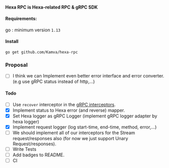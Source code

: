 #### Hexa RPC is Hexa-related RPC & gRPC SDK

#### Requirements:
go : minimum version `1.13`

#### Install
```
go get github.com/Kamva/hexa-rpc
```

### Proposal
- [ ] I think we can Implement even better error interface and error converter.(e.g use gRPC status instead of http,...)

#### Todo
- [ ] Use `recover` interceptor in the [gRPC interceptors](https://github.com/grpc-ecosystem/go-grpc-middleware).
- [x] Implement status to Hexa error (and reverse) mapper.
- [x] Set Hexa logger as gRPC Logger (implement gRPC logger adapter by hexa logger)
- [x] Implement request logger (log start-time, end-time, method, error,...)
- [ ] We should implement all of our interceptors for the Stream request/responses also (for now
 we just support Unary Request/responses).
- [ ] Write Tests
- [ ] Add badges to README.
- [ ] CI
